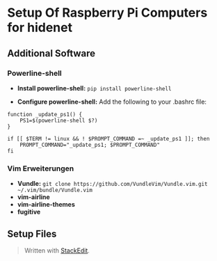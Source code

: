 # Setup Of Raspberry Pi Computers for hidenet

## Additional Software

### Powerline-shell

* **Install powerline-shell:**
`pip install powerline-shell`

* **Configure powerline-shell:**
Add the following to your .bashrc file:  
```
function _update_ps1() {
    PS1=$(powerline-shell $?)
}

if [[ $TERM != linux && ! $PROMPT_COMMAND =~ _update_ps1 ]]; then
    PROMPT_COMMAND="_update_ps1; $PROMPT_COMMAND"
fi
```
### Vim Erweiterungen

* **Vundle:**
`git clone https://github.com/VundleVim/Vundle.vim.git ~/.vim/bundle/Vundle.vim`
* **vim-airline**
* **vim-airline-themes**
* **fugitive**


## Setup Files



> Written with [StackEdit](https://stackedit.io/).
<!--stackedit_data:
eyJoaXN0b3J5IjpbMTI3NTczODM5MywtMzc3MzE3Mzk3LC0xND
Y4MTMwMjQyXX0=
-->